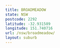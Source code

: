 ```yaml
---
title: BROADMEADOW
state: NSW
postcode: 2292
latitude: -32.931589
longitude: 151.740716
url: /nsw/broadmeadow/
layout: suburb
---
```

